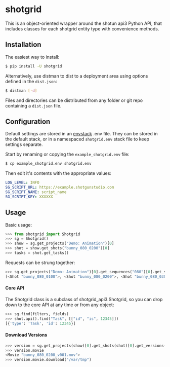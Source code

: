 shotgrid
========

This is an object-oriented wrapper around the shotun api3 Python API, that
includes classes for each shotgrid entity type with convenience methods.

## Installation

The easiest way to install:

```bash
$ pip install -U shotgrid
```

Alternatively, use distman to dist to a deployment area using options defined
in the `dist.json`:

```bash
$ distman [-d]
```

Files and directories can be distributed from any folder or git repo containing
a `dist.json` file.

## Configuration

Default settings are stored in an [envstack](https://github.com/rsgalloway/envstack)
.env file. They can be stored in the default stack, or in a namespaced `shotgrid.env`
stack file to keep settings separate.

Start by renaming or copying the `example_shotgrid.env` file:

```bash
$ cp example_shotgrid.env shotgrid.env
```

Then edit it's contents with the appropriate values:

```yaml
LOG_LEVEL: INFO
SG_SCRIPT_URL: https://example.shotgunstudio.com
SG_SCRIPT_NAME: script_name
SG_SCRIPT_KEY: XXXXXX
```

## Usage

Basic usage:

```python
>>> from shotgrid import Shotgrid
>>> sg = Shotgrid()
>>> show = sg.get_projects("Demo: Animation")[0]
>>> shot = show.get_shots("bunny_080_0200")[0]
>>> tasks = shot.get_tasks()
```

Requests can be strung together:

```python
>>> sg.get_projects("Demo: Animation")[0].get_sequences("080")[0].get_shots()
[<Shot "bunny_080_0100">, <Shot "bunny_080_0200">, <Shot "bunny_080_0300">]
```

#### Core API

The Shotgrid class is a subclass of shotgrid_api3.Shotgrid, so you can drop down
to the core API at any time or from any object:

```python
>>> sg.find(filters, fields)
>>> shot.api().find("Task", [["id", "is", 12345]])
[{'type': 'Task', 'id': 12345}]
```

#### Download Versions

```python
>>> version = sg.get_projects(show)[0].get_shots(shot)[0].get_versions()[0]
>>> version.movie
<Movie "bunny_080_0200_v001.mov">
>>> version.movie.download("/var/tmp")
```